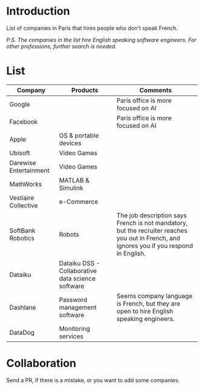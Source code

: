 # Introduction
List of companies in Paris that hires people who don't speak French.

*P.S. The companies in the list hire English speaking software engineers. For other professions, further search is needed.*

# List
| Company | Products | Comments |
| --- | --- | --- |
| Google | | Paris office is more focused on AI |
| Facebook | | Paris office is more focused on AI |
| Apple | OS & portable devices | |
| Ubisoft | Video Games | |
| Darewise Entertainment | Video Games | |
| MathWorks | MATLAB & Simulink | |
| Vestiaire Collective | e-Commerce | |
| SoftBank Robotics | Robots | The job description says French is not mandatory, but the recruiter reaches you out in French, and ignores you if you respond in English. |
| Dataiku | Dataiku DSS - Collaborative data science software | |
| Dashlane | Password management software | Seems company language is French, but they are open to hire English speaking engineers. |
| DataDog | Monitoring services | |


# Collaboration
Send a PR, if there is a mistake, or you want to add some companies.
